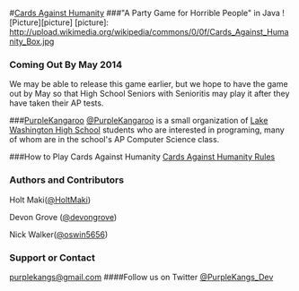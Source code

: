 #[Cards Against Humanity](http://cardsagainsthumanity.com/)
###"A Party Game for Horrible People" in Java
![Picture][picture]
[picture]: http://upload.wikimedia.org/wikipedia/commons/0/0f/Cards_Against_Humanity_Box.jpg
### Coming Out By May 2014
We may be able to release this game earlier, but we hope to have the game out by May so that High School Seniors with Senioritis may play it after they have taken their AP tests.

###[PurpleKangaroo](https://github.com/PurpleKangaroo)
[@PurpleKangaroo](https://github.com/PurpleKangaroo) is a small organization of [Lake Washington High School](http://www.lwsd.org/school/lwhs/Pages/default.aspx) students who are interested in programing, many of whom are in the school's AP Computer Science class.

###How to Play Cards Against Humanity
[Cards Against Humanity Rules](http://s3.amazonaws.com/cah/CAH_Rules.pdf)

### Authors and Contributors
Holt Maki([@HoltMaki](https://github.com/HoltMaki))

Devon Grove ([@devongrove](https://github.com/devongrove))

Nick Walker([@oswin5656](https://github.com/oswin5656))

### Support or Contact
purplekangs@gmail.com
####Follow us on Twitter [@PurpleKangs_Dev](https://twitter.com/PurpleKangs_Dev)
